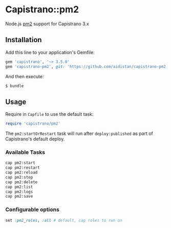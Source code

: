 # Capistrano::pm2

Node.js [pm2](http://pm2.keymetrics.io) support for Capistrano 3.x

## Installation

Add this line to your application's Gemfile:

```ruby
gem 'capistrano', '~> 3.5.0'
gem 'capistrano-pm2', git: 'https://github.com/aidistan/capistrano-pm2.git'
```

And then execute:

```bash
$ bundle
```

## Usage

Require in `Capfile` to use the default task:

```ruby
require 'capistrano/pm2'
```

The `pm2:startOrRestart` task will run after `deploy:published` as part of
Capistrano's default deploy.

### Available Tasks

```bash
cap pm2:start
cap pm2:restart
cap pm2:reload
cap pm2:stop
cap pm2:delete
cap pm2:list
cap pm2:logs
cap pm2:save
```

### Configurable options

```ruby
set :pm2_roles, :all # default, cap roles to run on
```
